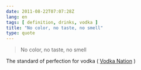 ```yaml
---
date: 2011-08-22T07:07:28Z
lang: en
tags: [ definition, drinks, vodka ]
title: "No color, no taste, no smell"
type: quote
---
```


> No color, no taste, no smell

The standard of perfection for vodka ( [Vodka
Nation](http://www.weeklystandard.com/articles/vodka-nation_582069.html?nopager=1)
)


